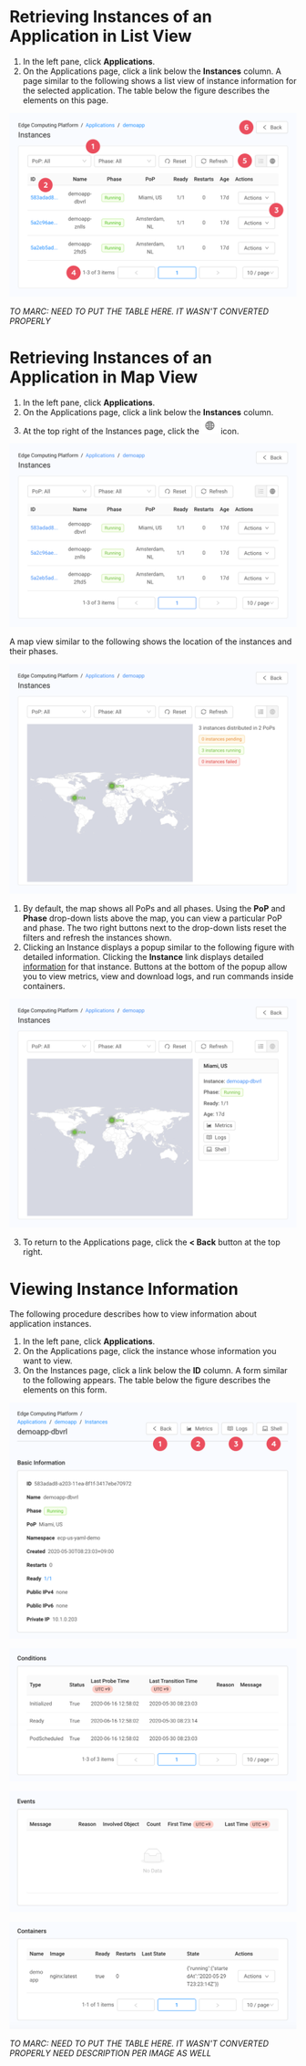 # Retrieving Instances of an Application in List View

1. In the left pane, click **Applications**.
2. On the Applications page, click a link below the **Instances** column. A page similar to the following shows a list view of instance information for the selected application. The table below the figure describes the elements on this page.

![null](</docs/resources/images/applications/applications-instances-w-numbers.png>)

*TO MARC: NEED TO PUT THE TABLE HERE. IT WASN'T CONVERTED PROPERLY*

# Retrieving Instances of an Application in Map View

1. In the left pane, click **Applications**.
2. On the Applications page, click a link below the **Instances** column. 
3. At the top right of the Instances page, click the <span><img src="/docs/resources/images/applications/applications-globe-icon.png" alt="globe" width="30"></span> icon.

![null](</docs/resources/images/applications/applications-instances.png>)

A map view similar to the following shows the location of the instances and their phases.

![null](</docs/resources/images/applications/applications-instances-map-view.png>)

1. By default, the map shows all PoPs and all phases. Using the **PoP** and **Phase** drop-down lists above the map, you can view a particular PoP and phase. The two right buttons next to the drop-down lists reset the filters and refresh the instances shown.
2. Clicking an Instance displays a popup similar to the following figure with detailed information. Clicking the **Instance** link displays detailed [information](<Viewing Instance Information.htm>) for that instance. Buttons at the bottom of the popup allow you to view metrics, view and download logs, and run commands inside containers.

![null](</docs/resources/images/applications/applications-instances-map-view-detail.png>)

3. To return to the Applications page, click the **< Back** button at the top right.

# Viewing Instance Information

The following procedure describes how to view information about application instances.

1. In the left pane, click **Applications**.
2. On the Applications page, click the instance whose information you want to view. 
3. On the Instances page, click a link below the **ID** column. A form similar to the following appears. The table below the figure describes the elements on this form.

![null](</docs/resources/images/applications/applications-instance-details-basic-info-w-numbers.png>)

![null](</docs/resources/images/applications/applications-instance-details-conditions.png>)

![null](</docs/resources/images/applications/applications-instance-details-events.png>)

![null](</docs/resources/images/applications/applications-instance-details-containers.png>)

*TO MARC: NEED TO PUT THE TABLE HERE. IT WASN'T CONVERTED PROPERLY NEED DESCRIPTION PER IMAGE AS WELL*
